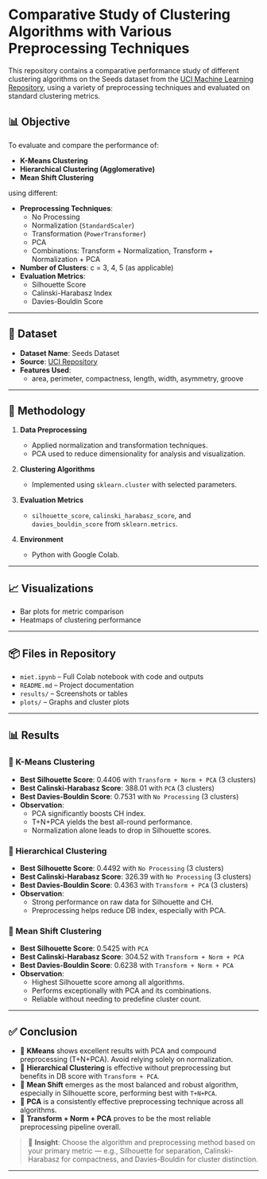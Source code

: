 # Comparative Study of Clustering Algorithms with Various Preprocessing Techniques

This repository contains a comparative performance study of different clustering algorithms on the Seeds dataset from the [UCI Machine Learning Repository](https://archive.ics.uci.edu/ml/machine-learning-databases/00236/seeds_dataset.txt), using a variety of preprocessing techniques and evaluated on standard clustering metrics.

## 📊 Objective

To evaluate and compare the performance of:
- **K-Means Clustering**
- **Hierarchical Clustering (Agglomerative)**
- **Mean Shift Clustering**

using different:
- **Preprocessing Techniques**:
  - No Processing
  - Normalization (`StandardScaler`)
  - Transformation (`PowerTransformer`)
  - PCA
  - Combinations: Transform + Normalization, Transform + Normalization + PCA
- **Number of Clusters**: c = 3, 4, 5 (as applicable)
- **Evaluation Metrics**:
  - Silhouette Score
  - Calinski-Harabasz Index
  - Davies-Bouldin Score

---

## 📁 Dataset

- **Dataset Name**: Seeds Dataset
- **Source**: [UCI Repository](https://archive.ics.uci.edu/ml/machine-learning-databases/00236/seeds_dataset.txt)
- **Features Used**: 
  - area, perimeter, compactness, length, width, asymmetry, groove

---

## 📘 Methodology

1. **Data Preprocessing**  
   - Applied normalization and transformation techniques.
   - PCA used to reduce dimensionality for analysis and visualization.

2. **Clustering Algorithms**  
   - Implemented using `sklearn.cluster` with selected parameters.

3. **Evaluation Metrics**  
   - `silhouette_score`, `calinski_harabasz_score`, and `davies_bouldin_score` from `sklearn.metrics`.

4. **Environment**  
   - Python with Google Colab.

---



## 📈 Visualizations

- Bar plots for metric comparison
- Heatmaps of clustering performance

---

## 📦 Files in Repository

- `miet.ipynb` – Full Colab notebook with code and outputs
- `README.md` – Project documentation
- `results/` – Screenshots or tables
- `plots/` – Graphs and cluster plots

---


## 📊 Results

### 🔹 K-Means Clustering
- **Best Silhouette Score**: 0.4406 with `Transform + Norm + PCA` (3 clusters)
- **Best Calinski-Harabasz Score**: 388.01 with `PCA` (3 clusters)
- **Best Davies-Bouldin Score**: 0.7531 with `No Processing` (3 clusters)
- **Observation**: 
  - PCA significantly boosts CH index.
  - T+N+PCA yields the best all-round performance.
  - Normalization alone leads to drop in Silhouette scores.

### 🔹 Hierarchical Clustering
- **Best Silhouette Score**: 0.4492 with `No Processing` (3 clusters)
- **Best Calinski-Harabasz Score**: 326.39 with `No Processing` (3 clusters)
- **Best Davies-Bouldin Score**: 0.4363 with `Transform + PCA` (3 clusters)
- **Observation**:
  - Strong performance on raw data for Silhouette and CH.
  - Preprocessing helps reduce DB index, especially with PCA.

### 🔹 Mean Shift Clustering
- **Best Silhouette Score**: 0.5425 with `PCA`
- **Best Calinski-Harabasz Score**: 304.52 with `Transform + Norm + PCA`
- **Best Davies-Bouldin Score**: 0.6238 with `Transform + Norm + PCA`
- **Observation**:
  - Highest Silhouette score among all algorithms.
  - Performs exceptionally with PCA and its combinations.
  - Reliable without needing to predefine cluster count.

---

## ✅ Conclusion

- 🔸 **KMeans** shows excellent results with PCA and compound preprocessing (T+N+PCA). Avoid relying solely on normalization.
- 🔸 **Hierarchical Clustering** is effective without preprocessing but benefits in DB score with `Transform + PCA`.
- 🔸 **Mean Shift** emerges as the most balanced and robust algorithm, especially in Silhouette score, performing best with `T+N+PCA`.
- 🔸 **PCA** is a consistently effective preprocessing technique across all algorithms.
- 🔸 **Transform + Norm + PCA** proves to be the most reliable preprocessing pipeline overall.

> 📌 **Insight**: Choose the algorithm and preprocessing method based on your primary metric — e.g., Silhouette for separation, Calinski-Harabasz for compactness, and Davies-Bouldin for cluster distinction.

---

